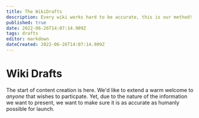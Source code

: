 ```yaml
---
title: The WikiDrafts
description: Every wiki works hard to be accurate, this is our method!
published: true
date: 2022-06-26T14:07:14.909Z
tags: drafts
editor: markdown
dateCreated: 2022-06-26T14:07:14.909Z
---
```


# Wiki Drafts

The start of content creation is here. We'd like to extend a warm welcome to *anyone* that wishes to particpate. Yet, due to the nature of the information we want to present, we want to make sure it is as accurate as humanly possible for launch.
